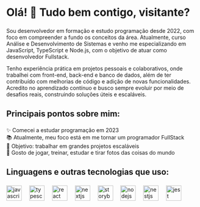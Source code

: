 <h1 align="left">Olá! 👋 Tudo bem contigo, visitante?</h1>

###

<p align="left">Sou desenvolvedor em formação e estudo programação desde 2022, com foco em compreender a fundo os conceitos da área. Atualmente, curso Análise e Desenvolvimento de Sistemas e venho me especializando em JavaScript, TypeScript e Node.js, com o objetivo de atuar como desenvolvedor Fullstack.

Tenho experiência prática em projetos pessoais e colaborativos, onde trabalhei com front-end, back-end e banco de dados, além de ter contribuído com melhorias de código e adição de novas funcionalidades. Acredito no aprendizado contínuo e busco sempre evoluir por meio de desafios reais, construindo soluções úteis e escaláveis.</p>

###

<h2 align="left">Principais pontos sobre mim:</h2>

###

<p align="left">✨ Comecei a estudar programação em 2023<br>📚 Atualmente, meu foco está em me tornar um programador FullStack<br>🎯 Objetivo: trabalhar em grandes projetos escaláveis<br>🎲 Gosto de jogar, treinar, estudar e tirar fotos das coisas do mundo</p>

###

<h2 align="left">Linguagens e outras tecnologias que uso:</h2>

###

<div align="left">
  <img src="https://cdn.jsdelivr.net/gh/devicons/devicon/icons/javascript/javascript-original.svg" height="40" alt="javascript logo"  />
  <img width="12" />
  <img src="https://cdn.jsdelivr.net/gh/devicons/devicon/icons/typescript/typescript-original.svg" height="40" alt="typescript logo"  />
  <img width="12" />
  <img src="https://cdn.jsdelivr.net/gh/devicons/devicon/icons/react/react-original.svg" height="40" alt="react logo"  />
  <img width="12" />
  <img src="https://cdn.jsdelivr.net/gh/devicons/devicon/icons/nextjs/nextjs-original.svg" height="40" alt="nextjs logo"  />
  <img width="12" />
  <img src="https://cdn.jsdelivr.net/gh/devicons/devicon/icons/storybook/storybook-original.svg" height="40" alt="storybook logo"  />
  <img width="12" />
  <img src="https://cdn.jsdelivr.net/gh/devicons/devicon/icons/nodejs/nodejs-original.svg" height="40" alt="nodejs logo"  />
  <img width="12" />
  <img src="https://cdn.jsdelivr.net/gh/devicons/devicon/icons/nestjs/nestjs-original.svg" height="40" alt="nestjs logo"  />
  <img width="12" />
  <img src="https://cdn.jsdelivr.net/gh/devicons/devicon/icons/jest/jest-plain.svg" height="40" alt="jest logo"  />
</div>

###
